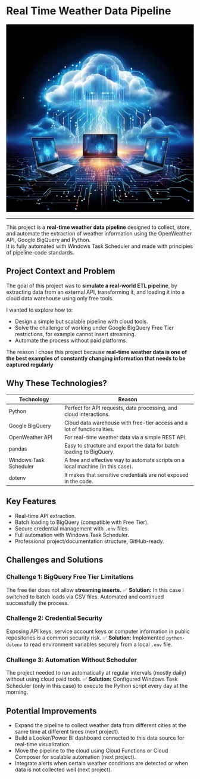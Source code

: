 # Real Time Weather Data Pipeline
<img src="images/introduction.jpg" alt="introduction" width="700"/>

---
This project is a **real-time weather data pipeline** designed to collect, store, and automate the extraction of weather information using the OpenWeather API, Google BigQuery and Python.  
It is fully automated with Windows Task Scheduler and made with principies of pipeline-code standards.

## Project Context and Problem
The goal of this project was to **simulate a real-world ETL pipeline**, by extracting data from an external API, transforming it, and loading it into a cloud data warehouse using only free tools.

I wanted to explore how to:
- Design a simple but scalable pipeline with cloud tools.
- Solve the challenge of working under Google BigQuery Free Tier restrictions, for example cannot insert streaming.
- Automate the process without paid platforms.

The reason I chose this project because **real-time weather data is one of the best examples of constantly changing information that needs to be captured regularly**

## Why These Technologies?

| Technology | Reason |
|------------|--------|
| Python     | Perfect for API requests, data processing, and cloud interactions. |
| Google BigQuery | Cloud data warehouse with free-tier access and a lot of functionalities. |
| OpenWeather API | For real-time weather data via a simple REST API. |
| pandas     | Easy to structure and export the data for batch loading to BigQuery. |
| Windows Task Scheduler | A free and effective way to automate scripts on a local machine (in this case). |
| dotenv     | It makes that sensitive credentials are not exposed in the code. |

## Key Features

- Real-time API extraction.
- Batch loading to BigQuery (compatible with Free Tier).
- Secure credential management with `.env` files.
- Full automation with Windows Task Scheduler.
- Professional project/documentation structure, GitHub-ready.

## Challenges and Solutions

### Challenge 1: BigQuery Free Tier Limitations
The free tier does not allow **streaming inserts.**
✅ **Solution:** In this case I switched to batch loads via CSV files. Automated and continued successfully the process.

### Challenge 2: Credential Security
Exposing API keys, service account keys or computer information in public repositories is a common security risk.
✅ **Solution:** Implemented `python-dotenv` to read environment variables securely from a local `.env` file.

### Challenge 3: Automation Without Scheduler
The project needed to run automatically at regular intervals (mostly daily) without using cloud paid tools.
✅ **Solution:** Configured Windows Task Scheduler (only in this case) to execute the Python script every day at the morning.

## Potential Improvements

- Expand the pipeline to collect weather data from different cities at the same time at different times (next project).
- Build a Looker/Power BI dashboard connected to this data source for real-time visualization.
- Move the pipeline to the cloud using Cloud Functions or Cloud Composer for scalable automation (next project).
- Integrate alerts when certain weather conditions are detected or when data is not collected well (next project).








